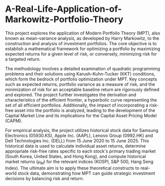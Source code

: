 # A-Real-Life-Application-of-Markowitz-Portfolio-Theory
This project explores the application of Modern Portfolio Theory (MPT), also known as mean-variance analysis, as developed by Harry Markowitz, to the construction and analysis of investment portfolios. The core objective is to establish a mathematical framework for optimizing a portfolio by maximizing expected returns for a given level of risk, or conversely, minimizing risk for a targeted return.

The methodology involves a detailed examination of quadratic programming problems and their solutions using Karush-Kuhn-Tucker (KKT) conditions, which form the bedrock of portfolio optimization under MPT. Key concepts such as expected returns, portfolio variance as a measure of risk, and the minimization of risk for an acceptable baseline return are rigorously defined and explored. The project further investigates the derivation and characteristics of the efficient frontier, a hyperbolic curve representing the set of all efficient portfolios. Additionally, the impact of incorporating a risk-free asset into the portfolio is analyzed, leading to the development of the Capital Market Line and its implications for the Capital Asset Pricing Model (CAPM).

For empirical analysis, the project utilizes historical stock data for Samsung Electronics (05930.KS), Apple Inc. (AAPL), Lenovo Group (0992.HK) and Dell Technologies Inc. (DELL) from 15 June 2020 to 15 June 2025. This historical data is used to calculate individual asset returns, determine appropriate risk-free rates specific to each stock's primary trading market (South Korea, United States, and Hong Kong), and compute historical market returns ($\mu_M$) for the relevant indices (KOSPI, S\&P 500, Hang Seng Index). The ultimate aim is to apply these theoretical constructs to real-world stock data, demonstrating how MPT can guide strategic investment decisions by balancing risk and return.
